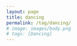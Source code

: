 ```yaml
---
layout: page
title: dancing
permalink: /tag/dancing/
# image: images/body.png
# tags: [Dancing]
---
```


<!-- ![]({{site.baseurl}}/images/body.png){:style="width: 120%; max-width: 120%; margin-left: -10%"} -->
<!-- *The purpose of dancing.* -->

<!-- Below you will find a list of blog posts related to dancing. -->

